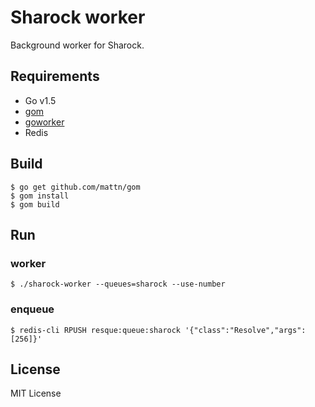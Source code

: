 # Sharock worker

Background worker for Sharock.

## Requirements

- Go v1.5
- [gom](https://github.com/mattn/gom)
- [goworker](https://github.com/benmanns/goworker)
- Redis

## Build

```
$ go get github.com/mattn/gom
$ gom install
$ gom build
```

## Run
### worker

```
$ ./sharock-worker --queues=sharock --use-number
```

### enqueue

```
$ redis-cli RPUSH resque:queue:sharock '{"class":"Resolve","args":[256]}'
```

## License
MIT License
